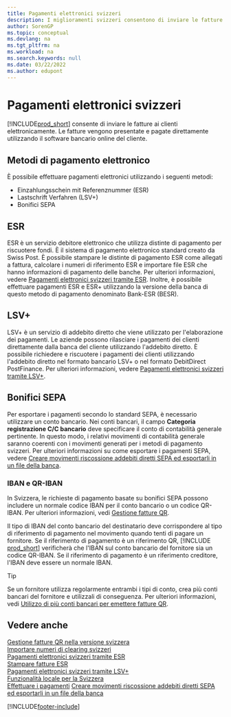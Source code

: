 ```yaml
---
title: Pagamenti elettronici svizzeri
description: I miglioramenti svizzeri consentono di inviare le fatture ai clienti elettronicamente. Le fatture vengono presentate e pagate direttamente utilizzando il software bancario online del cliente.
author: SorenGP
ms.topic: conceptual
ms.devlang: na
ms.tgt_pltfrm: na
ms.workload: na
ms.search.keywords: null
ms.date: 03/22/2022
ms.author: edupont
---
```

# <a name="swiss-electronic-payments"></a><a name="swiss-electronic-payments"></a><a name="swiss-electronic-payments"></a>Pagamenti elettronici svizzeri

[!INCLUDE[prod_short](../../includes/prod_short.md)] consente di inviare le fatture ai clienti elettronicamente. Le fatture vengono presentate e pagate direttamente utilizzando il software bancario online del cliente.  

## <a name="electronic-payment-methods"></a><a name="electronic-payment-methods"></a><a name="electronic-payment-methods"></a>Metodi di pagamento elettronico

È possibile effettuare pagamenti elettronici utilizzando i seguenti metodi:  

- Einzahlungsschein mit Referenznummer (ESR)  
- Lastschrift Verfahren (LSV+)  
- Bonifici SEPA  

## <a name="esr"></a><a name="esr"></a><a name="esr"></a>ESR

ESR è un servizio debitore elettronico che utilizza distinte di pagamento per riscuotere fondi. È il sistema di pagamento elettronico standard creato da Swiss Post. È possibile stampare le distinte di pagamento ESR come allegati a fattura, calcolare i numeri di riferimento ESR e importare file ESR che hanno informazioni di pagamento delle banche. Per ulteriori informazioni, vedere [Pagamenti elettronici svizzeri tramite ESR](how-to-print-esr-invoices.md). Inoltre, è possibile effettuare pagamenti ESR e ESR+ utilizzando la versione della banca di questo metodo di pagamento denominato Bank-ESR (BESR).  

## <a name="lsv"></a><a name="lsv"></a><a name="lsv"></a>LSV+

LSV+ è un servizio di addebito diretto che viene utilizzato per l'elaborazione dei pagamenti. Le aziende possono rilasciare i pagamenti dei clienti direttamente dalla banca del cliente utilizzando l'addebito diretto. È possibile richiedere e riscuotere i pagamenti dei clienti utilizzando l'addebito diretto nel formato bancario LSV+ o nel formato DebitDirect PostFinance. Per ulteriori informazioni, vedere [Pagamenti elettronici svizzeri tramite LSV+](swiss-electronic-payments-using-lsv-.md).  

## <a name="sepa-credit-transfers"></a><a name="sepa-credit-transfers"></a><a name="sepa-credit-transfers"></a>Bonifici SEPA

Per esportare i pagamenti secondo lo standard SEPA, è necessario utilizzare un conto bancario. Nei conti bancari, il campo **Categoria registrazione C/C bancario** deve specificare il conto di contabilità generale pertinente. In questo modo, i relativi movimenti di contabilità generale saranno coerenti con i movimenti generati per i metodi di pagamento svizzeri. Per ulteriori informazioni su come esportare i pagamenti SEPA, vedere [Creare movimenti riscossione addebiti diretti SEPA ed esportarli in un file della banca](../../finance-collect-payments-with-sepa-direct-debit.md#creating-sepa-direct-debit-collection-entries-and-export-to-a-bank-file).  

### <a name="iban-and-qr-iban"></a><a name="iban-and-qr-iban"></a><a name="iban-and-qr-iban"></a><a name="iban-qr"></a>IBAN e QR-IBAN

In Svizzera, le richieste di pagamento basate su bonifici SEPA possono includere un normale codice IBAN per il conto bancario o un codice QR-IBAN. Per ulteriori informazioni, vedi [Gestione fatture QR](ui-extensions-qr-bill-management.md).  

Il tipo di IBAN del conto bancario del destinatario deve corrispondere al tipo di riferimento di pagamento nel movimento quando tenti di pagare un fornitore. Se il riferimento di pagamento è un riferimento QR, [!INCLUDE [prod_short](../../includes/prod_short.md)] verificherà che l'IBAN sul conto bancario del fornitore sia un codice QR-IBAN. Se il riferimento di pagamento è un riferimento creditore, l'IBAN deve essere un normale IBAN.  

> [!TIP]
> Se un fornitore utilizza regolarmente entrambi i tipi di conto, crea più conti bancari del fornitore e utilizzali di conseguenza. Per ulteriori informazioni, vedi [Utilizzo di più conti bancari per emettere fatture QR](ui-extensions-qr-bill-management.md#multiplebankaccounts).

## <a name="see-also"></a><a name="see-also"></a><a name="see-also"></a>Vedere anche

[Gestione fatture QR nella versione svizzera](ui-extensions-qr-bill-management.md)  
[Importare numeri di clearing svizzeri](how-to-import-swiss-bank-clearing-numbers.md)  
[Pagamenti elettronici svizzeri tramite ESR](swiss-electronic-payments-using-esr.md)  
[Stampare fatture ESR](how-to-print-esr-invoices.md)  
[Pagamenti elettronici svizzeri tramite LSV+](swiss-electronic-payments-using-lsv-.md)  
[Funzionalità locale per la Svizzera](switzerland-local-functionality.md)  
[Effettuare i pagamenti](../../payables-make-payments.md)
[Creare movimenti riscossione addebiti diretti SEPA ed esportarli in un file della banca](../../finance-collect-payments-with-sepa-direct-debit.md#creating-sepa-direct-debit-collection-entries-and-export-to-a-bank-file)  

[!INCLUDE[footer-include](../../includes/footer-banner.md)]
